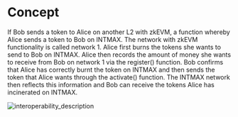 # Concept

If Bob sends a token to Alice on another L2 with zkEVM, a function whereby Alice sends a token to Bob on INTMAX.
The network with zkEVM functionality is called network 1.
Alice first burns the tokens she wants to send to Bob on INTMAX.
Alice then records the amount of money she wants to receive from Bob on network 1 via the register() function.
Bob confirms that Alice has correctly burnt the token on INTMAX and then sends the token that Alice wants through the activate() function.
The INTMAX network then reflects this information and Bob can receive the tokens Alice has incinerated on INTMAX.

![interoperability_description](https://user-images.githubusercontent.com/20158457/227613428-4c2c962a-d016-4d9e-bbd2-910236ca7b7e.jpg)

